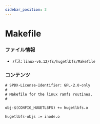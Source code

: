 ```yaml
---
sidebar_position: 2
---
```

# Makefile

### ファイル情報

- パス: `linux-v6.12/fs/hugetlbfs/Makefile`

### コンテンツ

```txt
# SPDX-License-Identifier: GPL-2.0-only
#
# Makefile for the linux ramfs routines.
#

obj-$(CONFIG_HUGETLBFS) += hugetlbfs.o

hugetlbfs-objs := inode.o

```
